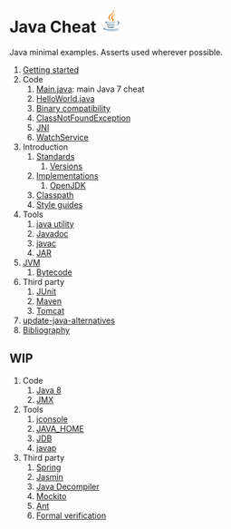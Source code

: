 # Java Cheat ![logo](logo.png)

Java minimal examples. Asserts used wherever possible.

1.  [Getting started](getting-started.md)
1.  Code
    1. [Main.java](Main.java): main Java 7 cheat
    1. [HelloWorld.java](HelloWorld.java)
    1. [Binary compatibility](binary-compatibility/)
    1. [ClassNotFoundException](class-not-found/)
    1. [JNI](jni/)
    1. [WatchService](watch-service/)
1.  Introduction
    1.  [Standards](standards.md)
        1. [Versions](versions.md)
    1.  [Implementations](implementations.md)
        1. [OpenJDK](openjdk.md)
    1.  [Classpath](classpath.md)
    1.  [Style guides](style-guides.md)
1.  Tools
    1. [java utility](java-utility.md)
    1. [Javadoc](javadoc/)
    1. [javac](javac/)
    1. [JAR](jar.md)
1.  [JVM](jvm.md)
    1. [Bytecode](bytecode.md)
1.  Third party
    1. [JUnit](junit/)
    1. [Maven](maven/)
    1. [Tomcat](tomcat.md)
1.  [update-java-alternatives](update-java-alternatives.md)
1.  [Bibliography](bibliography.md)

## WIP

1.  Code
    1. [Java 8](java8/)
    1. [JMX](jmx.md)
1.  Tools
    1. [jconsole](jconsole.md)
    1. [JAVA_HOME](java-home.md)
    1. [JDB](jdb.md)
    1. [javap](javap.md)
1.  Third party
    1. [Spring](spring/)
    1. [Jasmin](jasmin/)
    1. [Java Decompiler](java-decompiler.md)
    1. [Mockito](mockito/)
    1. [Ant](ant.md)
    1. [Formal verification](formal-verification.md)
